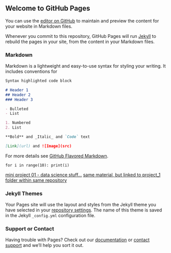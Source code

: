## Welcome to GitHub Pages

You can use the [editor on GitHub](https://github.com/pra-kri/2019_projects/edit/master/README.md) to maintain and preview the content for your website in Markdown files.

Whenever you commit to this repository, GitHub Pages will run [Jekyll](https://jekyllrb.com/) to rebuild the pages in your site, from the content in your Markdown files.

### Markdown

Markdown is a lightweight and easy-to-use syntax for styling your writing. It includes conventions for

```markdown
Syntax highlighted code block

# Header 1
## Header 2
### Header 3

- Bulleted
- List

1. Numbered
2. List

**Bold** and _Italic_ and `Code` text

[Link](url) and ![Image](src)
```

For more details see [GitHub Flavored Markdown](https://guides.github.com/features/mastering-markdown/).

`for i in range(10):
  print(i)`
  
[mini project 01 - data science stuff...](https://pra-kri.github.io/decision_tree_mini_project/)
[same material, but linked to project_1 folder within same repository](https://pra-kri.github.io/2019_projects/folder1/)

### Jekyll Themes

Your Pages site will use the layout and styles from the Jekyll theme you have selected in your [repository settings](https://github.com/pra-kri/2019_projects/settings). The name of this theme is saved in the Jekyll `_config.yml` configuration file.

### Support or Contact

Having trouble with Pages? Check out our [documentation](https://help.github.com/categories/github-pages-basics/) or [contact support](https://github.com/contact) and we’ll help you sort it out.
